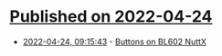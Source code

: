 # [Published on 2022-04-24](index.md)

* [2022-04-24, 09:15:43](https://news.ycombinator.com/item?id=31142413) - [Buttons on BL602 NuttX](https://www.robertlipe.com/buttons-on-bl602-nuttx/)
